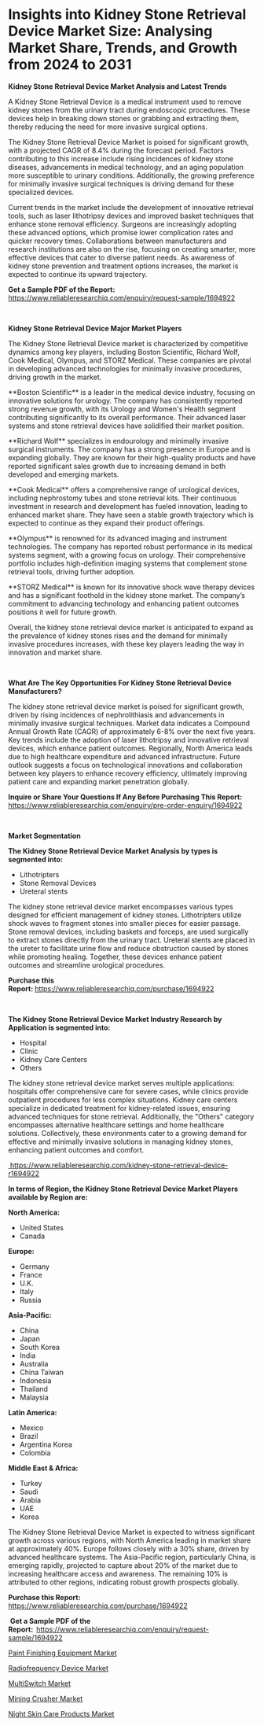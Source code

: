 <p><h1>Insights into Kidney Stone Retrieval Device Market Size: Analysing Market Share, Trends, and Growth from 2024 to 2031</h1></p><p><strong>Kidney Stone Retrieval Device Market Analysis and Latest Trends</strong></p>
<p><p>A Kidney Stone Retrieval Device is a medical instrument used to remove kidney stones from the urinary tract during endoscopic procedures. These devices help in breaking down stones or grabbing and extracting them, thereby reducing the need for more invasive surgical options. </p><p>The Kidney Stone Retrieval Device Market is poised for significant growth, with a projected CAGR of 8.4% during the forecast period. Factors contributing to this increase include rising incidences of kidney stone diseases, advancements in medical technology, and an aging population more susceptible to urinary conditions. Additionally, the growing preference for minimally invasive surgical techniques is driving demand for these specialized devices.</p><p>Current trends in the market include the development of innovative retrieval tools, such as laser lithotripsy devices and improved basket techniques that enhance stone removal efficiency. Surgeons are increasingly adopting these advanced options, which promise lower complication rates and quicker recovery times. Collaborations between manufacturers and research institutions are also on the rise, focusing on creating smarter, more effective devices that cater to diverse patient needs. As awareness of kidney stone prevention and treatment options increases, the market is expected to continue its upward trajectory.</p></p>
<p><strong>Get a Sample PDF of the Report:&nbsp;</strong> <a href="https://www.reliableresearchiq.com/enquiry/request-sample/1694922?utm_campaign=1144&utm_medium=2&utm_source=Github&utm_content=ia&utm_term=17122024&utm_id=kidney-stone-retrieval-device">https://www.reliableresearchiq.com/enquiry/request-sample/1694922</a></p>
<p>&nbsp;</p>
<p><strong>Kidney Stone Retrieval Device Major Market Players</strong></p>
<p><p>The Kidney Stone Retrieval Device market is characterized by competitive dynamics among key players, including Boston Scientific, Richard Wolf, Cook Medical, Olympus, and STORZ Medical. These companies are pivotal in developing advanced technologies for minimally invasive procedures, driving growth in the market.</p><p>**Boston Scientific** is a leader in the medical device industry, focusing on innovative solutions for urology. The company has consistently reported strong revenue growth, with its Urology and Women's Health segment contributing significantly to its overall performance. Their advanced laser systems and stone retrieval devices have solidified their market position.</p><p>**Richard Wolf** specializes in endourology and minimally invasive surgical instruments. The company has a strong presence in Europe and is expanding globally. They are known for their high-quality products and have reported significant sales growth due to increasing demand in both developed and emerging markets.</p><p>**Cook Medical** offers a comprehensive range of urological devices, including nephrostomy tubes and stone retrieval kits. Their continuous investment in research and development has fueled innovation, leading to enhanced market share. They have seen a stable growth trajectory which is expected to continue as they expand their product offerings.</p><p>**Olympus** is renowned for its advanced imaging and instrument technologies. The company has reported robust performance in its medical systems segment, with a growing focus on urology. Their comprehensive portfolio includes high-definition imaging systems that complement stone retrieval tools, driving further adoption.</p><p>**STORZ Medical** is known for its innovative shock wave therapy devices and has a significant foothold in the kidney stone market. The company’s commitment to advancing technology and enhancing patient outcomes positions it well for future growth.</p><p>Overall, the kidney stone retrieval device market is anticipated to expand as the prevalence of kidney stones rises and the demand for minimally invasive procedures increases, with these key players leading the way in innovation and market share.</p></p>
<p>&nbsp;</p>
<p><strong>What Are The Key Opportunities For Kidney Stone Retrieval Device Manufacturers?</strong></p>
<p><p>The kidney stone retrieval device market is poised for significant growth, driven by rising incidences of nephrolithiasis and advancements in minimally invasive surgical techniques. Market data indicates a Compound Annual Growth Rate (CAGR) of approximately 6-8% over the next five years. Key trends include the adoption of laser lithotripsy and innovative retrieval devices, which enhance patient outcomes. Regionally, North America leads due to high healthcare expenditure and advanced infrastructure. Future outlook suggests a focus on technological innovations and collaboration between key players to enhance recovery efficiency, ultimately improving patient care and expanding market penetration globally.</p></p>
<p><strong>Inquire or Share Your Questions If Any Before Purchasing This Report:</strong> <a href="https://www.reliableresearchiq.com/enquiry/pre-order-enquiry/1694922?utm_campaign=1144&utm_medium=2&utm_source=Github&utm_content=ia&utm_term=17122024&utm_id=kidney-stone-retrieval-device">https://www.reliableresearchiq.com/enquiry/pre-order-enquiry/1694922</a></p>
<p>&nbsp;</p>
<p><strong>Market Segmentation</strong></p>
<p><strong>The Kidney Stone Retrieval Device Market Analysis by types is segmented into:</strong></p>
<p><ul><li>Lithotripters</li><li>Stone Removal Devices</li><li>Ureteral stents</li></ul></p>
<p><p>The kidney stone retrieval device market encompasses various types designed for efficient management of kidney stones. Lithotripters utilize shock waves to fragment stones into smaller pieces for easier passage. Stone removal devices, including baskets and forceps, are used surgically to extract stones directly from the urinary tract. Ureteral stents are placed in the ureter to facilitate urine flow and reduce obstruction caused by stones while promoting healing. Together, these devices enhance patient outcomes and streamline urological procedures.</p></p>
<p><strong>Purchase this Report:&nbsp;</strong><a href="https://www.reliableresearchiq.com/purchase/1694922?utm_campaign=1144&utm_medium=2&utm_source=Github&utm_content=ia&utm_term=17122024&utm_id=kidney-stone-retrieval-device">https://www.reliableresearchiq.com/purchase/1694922</a></p>
<p>&nbsp;</p>
<p><strong>The Kidney Stone Retrieval Device Market Industry Research by Application is segmented into:</strong></p>
<p><ul><li>Hospital</li><li>Clinic</li><li>Kidney Care Centers</li><li>Others</li></ul></p>
<p><p>The kidney stone retrieval device market serves multiple applications: hospitals offer comprehensive care for severe cases, while clinics provide outpatient procedures for less complex situations. Kidney care centers specialize in dedicated treatment for kidney-related issues, ensuring advanced techniques for stone retrieval. Additionally, the "Others" category encompasses alternative healthcare settings and home healthcare solutions. Collectively, these environments cater to a growing demand for effective and minimally invasive solutions in managing kidney stones, enhancing patient outcomes and comfort.</p></p>
<p><a href="https://www.reliableresearchiq.com/kidney-stone-retrieval-device-r1694922?utm_campaign=1144&utm_medium=2&utm_source=Github&utm_content=ia&utm_term=17122024&utm_id=kidney-stone-retrieval-device">&nbsp;https://www.reliableresearchiq.com/kidney-stone-retrieval-device-r1694922</a></p>
<p><strong>In terms of Region, the Kidney Stone Retrieval Device Market Players available by Region are:</strong></p>
<p>
    <p> <strong> North America: </strong>
        <ul>
            <li>United States</li>
            <li>Canada</li>
        </ul>
        </p> 
    <p> <strong> Europe: </strong>
        <ul>
            <li>Germany</li>
            <li>France</li>
            <li>U.K.</li>
            <li>Italy</li>
            <li>Russia</li>
        </ul>
        </p> 
    <p> <strong> Asia-Pacific: </strong>
        <ul>
            <li>China</li>
            <li>Japan</li>
            <li>South Korea</li>
            <li>India</li>
            <li>Australia</li>
            <li>China Taiwan</li>
            <li>Indonesia</li>
            <li>Thailand</li>
            <li>Malaysia</li>
        </ul>
        </p> 
    <p> <strong> Latin America: </strong>
        <ul>
            <li>Mexico</li>
            <li>Brazil</li>
            <li>Argentina Korea</li>
            <li>Colombia</li>
        </ul>
        </p> 
    <p> <strong> Middle East & Africa: </strong>
        <ul>
            <li>Turkey</li>
            <li>Saudi</li>
            <li>Arabia</li>
            <li>UAE</li>
            <li>Korea</li>
        </ul>
    </p>
    </p>
<p><p>The Kidney Stone Retrieval Device Market is expected to witness significant growth across various regions, with North America leading in market share at approximately 40%. Europe follows closely with a 30% share, driven by advanced healthcare systems. The Asia-Pacific region, particularly China, is emerging rapidly, projected to capture about 20% of the market due to increasing healthcare access and awareness. The remaining 10% is attributed to other regions, indicating robust growth prospects globally.</p></p>
<p><strong>Purchase this Report: </strong><a href="https://www.reliableresearchiq.com/purchase/1694922?utm_campaign=1144&utm_medium=2&utm_source=Github&utm_content=ia&utm_term=17122024&utm_id=kidney-stone-retrieval-device">https://www.reliableresearchiq.com/purchase/1694922</a></p>
<p>&nbsp;<strong>Get a Sample PDF of the Report:&nbsp;&nbsp;</strong><a href="https://www.reliableresearchiq.com/enquiry/request-sample/1694922?utm_campaign=1144&utm_medium=2&utm_source=Github&utm_content=ia&utm_term=17122024&utm_id=kidney-stone-retrieval-device">https://www.reliableresearchiq.com/enquiry/request-sample/1694922</a></p>
<p><strong></strong></p>
<p><p><a href="https://www.linkedin.com/pulse/paint-finishing-equipment-market-size-share-analysis-projecting-uoroe?utm_campaign=1144&utm_medium=2&utm_source=Github&utm_content=ia&utm_term=17122024&utm_id=kidney-stone-retrieval-device">Paint Finishing Equipment Market</a></p><p><a href="https://github.com/arvelm4nthig/Market-Research-Report-List-1/blob/main/radiofrequency-device-market.md?utm_campaign=1144&utm_medium=2&utm_source=Github&utm_content=ia&utm_term=17122024&utm_id=kidney-stone-retrieval-device">Radiofrequency Device Market</a></p><p><a href="https://www.linkedin.com/pulse/industry-breakdown-multiswitch-market-size-growth-projections-ywa1e?utm_campaign=1144&utm_medium=2&utm_source=Github&utm_content=ia&utm_term=17122024&utm_id=kidney-stone-retrieval-device">MultiSwitch Market</a></p><p><a href="https://www.linkedin.com/pulse/mining-crusher-market-outlook-2024-2031-projected-cagr-119-insights-jrdve?utm_campaign=1144&utm_medium=2&utm_source=Github&utm_content=ia&utm_term=17122024&utm_id=kidney-stone-retrieval-device">Mining Crusher Market</a></p><p><a href="https://www.linkedin.com/pulse/growth-trajectory-night-skin-care-products-market-2024-2031-5imxf?utm_campaign=1144&utm_medium=2&utm_source=Github&utm_content=ia&utm_term=17122024&utm_id=kidney-stone-retrieval-device">Night Skin Care Products Market</a></p></p>